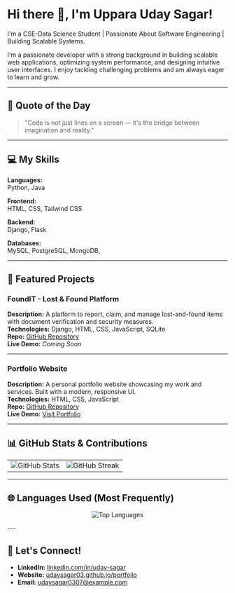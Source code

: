 # Hi there 👋, I'm Uppara Uday Sagar!

I'm a CSE-Data Science Student | Passionate About Software Engineering | Building Scalable Systems. 

I'm a passionate developer with a strong background in building scalable web applications, optimizing system performance, and designing intuitive user interfaces. I enjoy tackling challenging problems and am always eager to learn and grow.

---

## 💬 Quote of the Day
> "Code is not just lines on a screen — it's the bridge between imagination and reality."

---

## 💻 My Skills

**Languages:**  
Python, Java

**Frontend:**  
HTML, CSS, Tailwind CSS

**Backend:**  
Django, Flask

**Databases:**  
MySQL, PostgreSQL, MongoDB,

---

## 🚀 Featured Projects

### FoundIT - Lost & Found Platform
**Description:** A platform to report, claim, and manage lost-and-found items with document verification and security measures.  
**Technologies:** Django, HTML, CSS, JavaScript, SQLite  
**Repo:** [GitHub Repository](https://github.com/UdaySagar03/FoundIT)  
**Live Demo:** *Coming Soon*

---

### Portfolio Website
**Description:** A personal portfolio website showcasing my work and services. Built with a modern, responsive UI.  
**Technologies:** HTML, CSS, JavaScript  
**Repo:** [GitHub Repository](https://github.com/UdaySagar03/portfolio)  
**Live Demo:** [Visit Portfolio](https://udaysagar03.github.io/portfolio)

---

## 📊 GitHub Stats & Contributions

<table align="center">
  <tr>
    <td>
      <img src="https://github-readme-stats.vercel.app/api?username=UdaySagar03&show_icons=true&theme=default&hide_border=true" alt="GitHub Stats" />
    </td>
    <td>
      <img src="https://github-readme-streak-stats.herokuapp.com/?user=UdaySagar03&theme=default&hide_border=true" alt="GitHub Streak" />
    </td>
  </tr>
</table>

---
## 🌐 Languages Used (Most Frequently)
<p align="center">
  <img src="https://github-readme-stats.vercel.app/api/top-langs/?username=UdaySagar03&layout=compact&theme=default&hide_border=true" alt="Top Languages" />
</p>
---

## 🤝 Let's Connect!

- **LinkedIn:** [linkedin.com/in/uday-sagar](https://linkedin.com/in/upparaudaysagar)  
- **Website:** [udaysagar03.github.io/portfolio](https://udaysagar03.github.io/portfolio)  
- **Email:** udaysagar0307@example.com  
